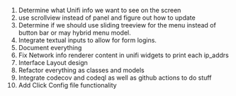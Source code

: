1. Determine what Unifi info we want to see on the screen
2. use scrollview instead of panel and figure out how to update
3. Determine if we should use sliding treeview for the menu instead of button bar 
   or may hybrid menu model. 
4. Integrate textual inputs to allow for form logins.
5. Document everything
6. Fix Network info renderer content in unifi widgets to print each ip_addrs
7. Interface Layout design
8. Refactor everything as classes and models
9. Integrate codecov and codeql as well as github actions to do stuff
10. Add Click Config file functionality
